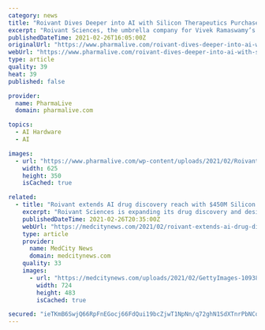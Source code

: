 ```yaml
---
category: news
title: "Roivant Dives Deeper into AI with Silicon Therapeutics Purchase"
excerpt: "Roivant Sciences, the umbrella company for Vivek Ramaswamy’s series of ‘vant companies, acquired Silicon Therapeutics for $450 million in Roivant equity."
publishedDateTime: 2021-02-26T16:05:00Z
originalUrl: "https://www.pharmalive.com/roivant-dives-deeper-into-ai-with-silicon-therapeutics-purchase/"
webUrl: "https://www.pharmalive.com/roivant-dives-deeper-into-ai-with-silicon-therapeutics-purchase/"
type: article
quality: 39
heat: 39
published: false

provider:
  name: PharmaLive
  domain: pharmalive.com

topics:
  - AI Hardware
  - AI

images:
  - url: "https://www.pharmalive.com/wp-content/uploads/2021/02/Roivant-Dives-Deeper-into-AI-with-450-Million-Buy-of-Silicon-Therapeutics-BioSpae-2-26-21.jpeg"
    width: 625
    height: 350
    isCached: true

related:
  - title: "Roivant extends AI drug discovery reach with $450M Silicon Therapeutics buyout"
    excerpt: "Roivant Sciences is expanding its drug discovery and design capabilities via a stock deal to acquire Silicon Therapeutics. The Boston startup uses physics-based modeling to simulate proteins and the small molecules that bind to them."
    publishedDateTime: 2021-02-26T20:35:00Z
    webUrl: "https://medcitynews.com/2021/02/roivant-extends-ai-drug-discovery-reach-with-450m-silicon-therapeutics-buyout/"
    type: article
    provider:
      name: MedCity News
      domain: medcitynews.com
    quality: 33
    images:
      - url: "https://medcitynews.com/uploads/2021/02/GettyImages-1093880948.jpg"
        width: 724
        height: 483
        isCached: true

secured: "ieTKmB6SwjQ66RpFnEGocj66FdQui19bcZjwT1NpNn/q72ghN1SdXTnrPbNCqM3p84kwsas8YqzCPsQgxEFnohi76h0RkHvZbLVxT0IxQEeV7IFodxeWrKRHIOv85ZrNxoj+khhWHDTxD0bETwCkVG7zTZAFaKbv8Cj3gR0Lgj2LQwUKNaxZYB0xUT+4egzLGVVANXHD2t48YuZsPa05wRVqafeazNPTse3F8dNTvLQQSIQ3XkacTEH0aPzM7nP7hll22dwHWuWaEqg1TXG95EcGGTPPFP4H0YFznqQfzOpD7rig727Dn4UcJYgvBbWc+vUshkhQmj4Kv4jEcFuLKEnLJP1MknwNo066IH9uWdE=;1yRFoiNcQdPeqmhFYi+1hQ=="
---
```


